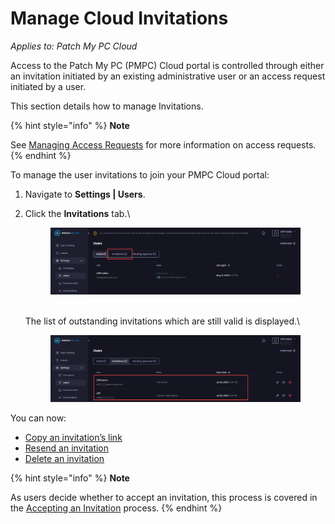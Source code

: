 # Manage Cloud Invitations

_Applies to: Patch My PC Cloud_

Access to the Patch My PC (PMPC) Cloud portal is controlled through either an invitation initiated by an existing administrative user or an access request initiated by a user.

This section details how to manage Invitations.

{% hint style="info" %}
**Note**

See [Managing Access Requests](../manage-cloud-access-requests/) for more information on access requests.
{% endhint %}

To manage the user invitations to join your PMPC Cloud portal:

1. Navigate to **Settings | Users**.
2.  Click the **Invitations** tab.\


    <figure><img src="../../../../_images/gitbook/image%20%281390%29.png" alt="Clicking the “Invitations” tab on the “Users” screen"><figcaption></figcaption></figure>

    \
    The list of outstanding invitations which are still valid is displayed.\


    <figure><img src="../../../../_images/gitbook/image%20%281391%29.png" alt="List of outstanding, valid invitations"><figcaption></figcaption></figure>

You can now:

* [Copy an invitation’s link](copy-a-cloud-invitations-link.md)
* [Resend an invitation](resend-a-cloud-invitation.md)
* [Delete an invitation](delete-a-cloud-invitation.md)

{% hint style="info" %}
**Note**

As users decide whether to accept an invitation, this process is covered in the [Accepting an Invitation](accept-a-cloud-invitation.md) process.
{% endhint %}

